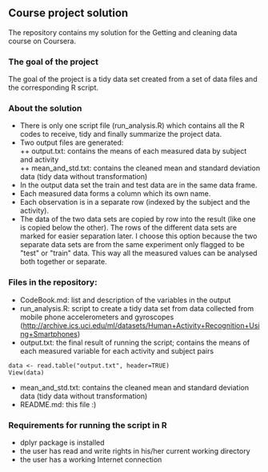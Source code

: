 ## Course project solution

The repository contains my solution for the Getting and cleaning data course on Coursera.

### The goal of the project
The goal of the project is a tidy data set created from a set of data files and the corresponding R script.

### About the solution
+ There is only one script file (run_analysis.R) which contains all the R codes to receive, tidy and finally summarize the project data.
+ Two output files are generated:  
  ++ output.txt: contains the means of each measured data by subject and activity  
  ++ mean_and_std.txt: contains the cleaned mean and standard deviation data (tidy data without transformation)  
+ In the output data set the train and test data are in the same data frame. 
+ Each measured data forms a column which its own name.
+ Each observation is in a separate row (indexed by the subject and the activity). 
+ The data of the two data sets are copied by row into the result (like one is copied below the other). The rows of the different data sets are marked for easier separation later. I choose this option because the two separate data sets are from the same experiment only flagged to be "test" or "train" data. This way all the measured values can be analysed both together or separate.

### Files in the repository:
* CodeBook.md: list and description of the variables in the output
* run_analysis.R: script to create a tidy data set from data collected from mobile phone accelerometers and gyroscopes (http://archive.ics.uci.edu/ml/datasets/Human+Activity+Recognition+Using+Smartphones)
* output.txt: the final result of running the script; contains the means of each measured variable for each activity and subject pairs  
```{r}
data <- read.table("output.txt", header=TRUE)
View(data)
```
* mean_and_std.txt: contains the cleaned mean and standard deviation data (tidy data without transformation)
* README.md: this file :)

### Requirements for running the script in R
* dplyr package is installed
* the user has read and write rights in his/her current working directory
* the user has a working Internet connection



